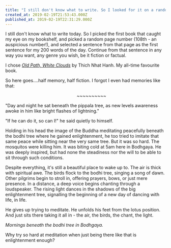 ```yaml
---
title: "I still don't know what to write. So I looked for it on a random page in a random book."
created_at: 2019-02-19T21:53:43.000Z
published_at: 2019-02-19T22:31:29.000Z
---
```

I still don't know what to write today. So I picked the first book that caught my eye on my bookshelf, and picked a random page number (108th - an auspicious number!), and selected a sentence from that page as the first sentence for my 200 words of the day. Continue from that sentence in any way you want, any genre you wish, be it fiction or factual. 

  

I chose _[Old Path, White Clouds](https://www.goodreads.com/book/show/241899.Old_Path_White_Clouds)_ by Thich Nhat Hanh. My all-time favourite book.

  

So here goes....half memory, half fiction. I forgot I even had memories like that:

  

                                                         ~~~~~~~~~~

  

"Day and night he sat beneath the pippala tree, as new levels awareness awoke in him like bright flashes of lightning."  

  

"If he can do it, so can I!" he said quietly to himself. 

  

Holding in his head the image of the Buddha meditating peacefully beneath the bodhi tree where he gained enlightenment, he too tried to imitate that same peace while sitting near the very same tree. But it was so hard. The mosquitos were killing him. It was biting cold at 5am here in Bodhgaya. He was deeply inspired, but had none the steadiness nor the will to be able to sit through such conditions. 

  

Despite everything, it's still a beautiful place to wake up to. The air is thick with spiritual awe. The birds flock to the bodhi tree, singing a song of dawn. Other pilgrims begin to stroll in, offering prayers, bows, or just mere presence. In a distance, a deep voice begins chanting through a loudspeaker. The rising light dances in the shadows of the big enlightenment tree, signalling the beginning of a new day of dancing with life, in life.

  

He gives up trying to meditate. He unfolds his feet from the lotus position. And just sits there taking it all in - the air, the birds, the chant, the light. 

  

_Mornings beneath the bodhi tree in Bodhgaya._ 

  

Why try so hard at meditation when just being there like that is enlightenment enough?
